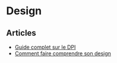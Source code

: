 # Design



## Articles
- [Guide complet sur le DPI](http://sebastien-gabriel.com/designers-guide-to-dpi/)
- [Comment faire comprendre son design](https://medium.com/@frankiefreesbie/how-do-you-ensure-that-the-dev-team-understands-the-design-b7043ea01cd8?ref=webdesignernews.com#.67uzzqn4n)